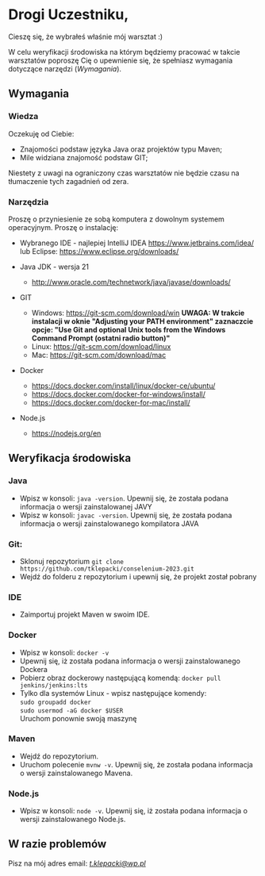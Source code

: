 # Drogi Uczestniku,

Cieszę się, że wybrałeś właśnie mój warsztat :)

W celu weryfikacji środowiska na którym będziemy pracować w takcie warsztatów poproszę Cię o upewnienie się, że spełniasz wymagania dotyczące narzędzi (*Wymagania*).

## Wymagania

### Wiedza

Oczekuję od Ciebie:

- Znajomości podstaw języka Java oraz projektów typu Maven;
- Mile widziana znajomość podstaw GIT;

Niestety z uwagi na ograniczony czas warsztatów nie będzie czasu na tłumaczenie tych zagadnień od zera.

### Narzędzia

Proszę o przyniesienie ze sobą komputera z dowolnym systemem operacyjnym. Proszę o instalację:

- Wybranego IDE - najlepiej IntelliJ IDEA https://www.jetbrains.com/idea/
  lub Eclipse: https://www.eclipse.org/downloads/

- Java JDK - wersja 21
  - http://www.oracle.com/technetwork/java/javase/downloads/

- GIT
  - Windows: https://git-scm.com/download/win
    **UWAGA: W trakcie instalacji w oknie "Adjusting your PATH environment" zaznaczcie opcje: "Use Git and optional Unix tools from the Windows Command Prompt (ostatni radio button)"**
  - Linux: https://git-scm.com/download/linux
  - Mac: https://git-scm.com/download/mac

- Docker
  - https://docs.docker.com/install/linux/docker-ce/ubuntu/
  - https://docs.docker.com/docker-for-windows/install/
  - https://docs.docker.com/docker-for-mac/install/

- Node.js
  - https://nodejs.org/en

## Weryfikacja środowiska

### Java

- Wpisz w konsoli: `java -version`. Upewnij się, że została podana informacja o wersji zainstalowanej JAVY
- Wpisz w konsoli: `javac -version`. Upewnij się, że została podana informacja o wersji zainstalowanego kompilatora JAVA

### Git:

- Sklonuj repozytorium `git clone https://github.com/tklepacki/conselenium-2023.git`
- Wejdź do folderu z repozytorium i upewnij się, że projekt został pobrany

### IDE

- Zaimportuj projekt Maven w swoim IDE.

### Docker

- Wpisz w konsoli: `docker -v`
- Upewnij się, iż została podana informacja o wersji zainstalowanego Dockera
- Pobierz obraz dockerowy następującą komendą: `docker pull jenkins/jenkins:lts`
- Tylko dla systemów Linux - wpisz następujące komendy:  
  `sudo groupadd docker`  
  `sudo usermod -aG docker $USER`  
  Uruchom ponownie swoją maszynę

### Maven

- Wejdź do repozytorium.
- Uruchom polecenie `mvnw -v`. Upewnij się, że została podana informacja o wersji zainstalowanego Mavena.

### Node.js

- Wpisz w konsoli: `node -v`. Upewnij się, iż została podana informacja o wersji zainstalowanego Node.js.

## W razie problemów
Pisz na mój adres email: *t.klepacki@wp.pl*